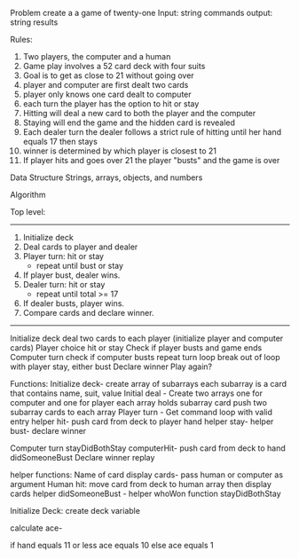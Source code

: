 Problem
create a a game of twenty-one
Input: string commands
output: string results

Rules:
1. Two players, the computer and a human
2. Game play involves a 52 card deck with four suits
3. Goal is to get as close to 21 without going over
4. player and computer are first dealt two cards
5. player only knows one card dealt to computer
6. each turn the player has the option to hit or stay
7. Hitting will deal a new card to both the player and the computer
8. Staying will end the game and the hidden card is revealed
9. Each dealer turn the dealer follows a strict rule of hitting until her hand equals 17 then stays
9. winner is determined by which player is closest to 21 
10. If player hits and goes over 21 the player "busts" and the game is over

Data Structure
Strings, arrays, objects, and numbers

Algorithm

Top level:

***
1. Initialize deck
2. Deal cards to player and dealer
3. Player turn: hit or stay
   - repeat until bust or stay
4. If player bust, dealer wins.
5. Dealer turn: hit or stay
   - repeat until total >= 17
6. If dealer busts, player wins.
7. Compare cards and declare winner.

***

Initialize deck
deal two cards to each player (initialize player and computer cards)
Player choice hit or stay
Check if player busts and game ends
Computer turn
check if computer busts
repeat turn loop
break out of loop with player stay, either bust
Declare winner
Play again?

Functions:
Initialize deck- create array of subarrays each subarray is a card that contains name, suit, value
Initial deal - Create two arrays one for computer and one for player each array holds subarray card
    push two subarray cards to each array
Player turn - Get command 
              loop with valid entry
              helper hit- push card from deck to player hand
              helper stay- 
              helper bust- declare winner

Computer turn
    stayDidBothStay
    computerHit- push card from deck to hand
    didSomeoneBust
Declare winner
replay

helper functions:
Name of card
display cards- pass human or computer as argument
Human hit: move card from deck to human array then display cards
helper didSomeoneBust - 
helper whoWon
function stayDidBothStay



Initialize Deck:
 create deck variable
 
 

 calculate ace-
 
 if hand equals 11 or less 
 ace equals 10
 else ace equals 1



